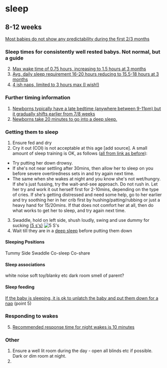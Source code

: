sleep
=====
8-12 weeks
----

[Most babies do not show any predictability during the first 2/3 months][1]

### Sleep times for consistently well rested babys. Not normal, but a guide
2. [Max wake time of 0.75 hours, increasing to 1.5 hours at 3 months][2]
3. [Avg. daily sleep requirement 16-20 hours reducing to 15.5-18 hours at 3 months][2]
4. [4 ish naps, limited to 3 hours max (I wish!)][2]

### Further timing information
1. [Newborns typically have a late bedtime (anywhere between 9-11pm) but it gradually shifts earlier from 7/8 weeks][1]
2. [Newborns take 20 minutes to go into a deep sleep.][4]

### Getting them to sleep
1. Ensure fed and dry
2. Cry it out (COI) is not acceptable at this age [add source]. A small amount of sleep training is OK, as follows ([all from link as before][1]):
  - Try putting her down drowsy.
  - If she's not near settling after 30mins, then allow her to sleep on you before severe overtiredness sets in and try again next time.
  - The same when she wakes at night and you know she's not wet/hungry. If she's just fussing, try the wait-and-see approach. Do not rush in. Let her try and work it out herself first for 2-10mins, depending on the type of cries. If she's getting distressed and need some help, go to her earlier and try soothing her in her crib first by hushing/patting/rubbing or just a heavy hand for 15/20mins. If that does not comfort her at all, then do what works to get her to sleep, and try again next time.
3. Swaddle, hold on left side, shush loudly, swing and use dummy for sucking [(5 s's)][3]
![5 S's](http://i.stack.imgur.com/bl0IF.jpg "5 S's")
4. Wait till they are in a [deep sleep][4] before putting them down
 

#### Sleeping Positions
Tummy
Side
Swaddle
Co-sleep
Co-share

#### Sleep associations
white noise
soft toy/blanky etc
dark room
smell of parent?


#### Sleep feeding
[If the baby is sleeping, it is ok to unlatch the baby and put them down for a nap][5] (point 5)

### Responding to wakes
5. [Recommended response time for night wakes is 10 minutes][2]


[1]:  http://community.babycenter.com/post/a525805/how_to_maximize_a_babys_sleep_0-4mths  "Baby Center How to Maximize a Baby's Sleep (0-4mths)"
[2]:  https://docs.google.com/document/d/11GHo4keUb2TVJUlSL1kD6HQcEgaNFBmzoQoOzcpcyas/mobilebasic?authkey=CPXE1bsO&pli=1&hl=en# "Baby Sleep Chart"
[3]: http://parenting.stackexchange.com/a/5662/7304 "5 s's"
[4]: http://parenting.stackexchange.com/a/10664/7304 "Sleep transition timing" 
[5]: http://parenting.stackexchange.com/a/5100/7304 "Sleep feeding unlatch (point 5)"
### Other
1. Ensure a well lit room during the day - open all blinds etc if possible. Dark or dim room at night.
2. 
